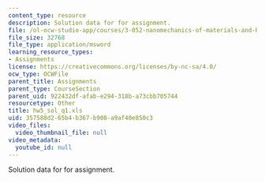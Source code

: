 ```yaml
---
content_type: resource
description: Solution data for for assignment.
file: /ol-ocw-studio-app/courses/3-052-nanomechanics-of-materials-and-biomaterials-spring-2007/357588d265b4b367b908a9af40e850c3_hw5_sol_q1.xls
file_size: 32768
file_type: application/msword
learning_resource_types:
- Assignments
license: https://creativecommons.org/licenses/by-nc-sa/4.0/
ocw_type: OCWFile
parent_title: Assignments
parent_type: CourseSection
parent_uid: 922432df-afab-e294-318b-a73cbb705744
resourcetype: Other
title: hw5_sol_q1.xls
uid: 357588d2-65b4-b367-b908-a9af40e850c3
video_files:
  video_thumbnail_file: null
video_metadata:
  youtube_id: null
---
```

Solution data for for assignment.
